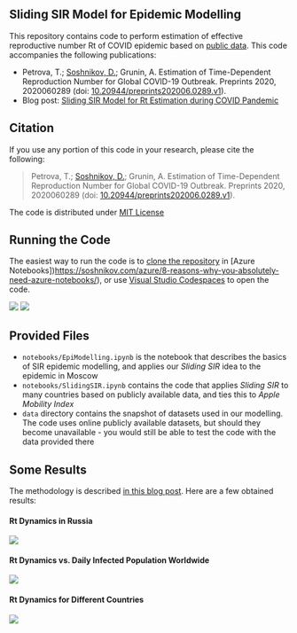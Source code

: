 ## Sliding SIR Model for Epidemic Modelling

This repository contains code to perform estimation of effective reproductive number Rt of COVID epidemic based on [public data][CountryData]. This code accompanies the following publications:

* Petrova, T.; [Soshnikov, D.](http://soshnikov.com); Grunin, A. Estimation of Time-Dependent Reproduction Number for Global COVID-19 Outbreak. Preprints 2020, 2020060289 (doi: [10.20944/preprints202006.0289.v1][pp]).
* Blog post: [Sliding SIR Model for Rt Estimation during COVID Pandemic][blog]
<!-- (on [Towards Data Science][TDS]) -->

## Citation

If you use any portion of this code in your research, please cite the following:

> Petrova, T.; [Soshnikov, D.](http://soshnikov.com); Grunin, A. Estimation of Time-Dependent Reproduction Number for Global COVID-19 Outbreak. Preprints 2020, 2020060289 (doi: [10.20944/preprints202006.0289.v1][pp]).

The code is distributed under [MIT License](LICENSE)

## Running the Code

The easiest way to run the code is to [clone the repository](https://notebooks.azure.com/import/gh/shwars/SlidingSir?WT.mc_id=academic-0000-dmitryso) in [Azure Notebooks])https://soshnikov.com/azure/8-reasons-why-you-absolutely-need-azure-notebooks/), or use [Visual Studio Codespaces](https://code.visualstudio.com/docs/remote/codespaces/?WT.mc_id=academic-0000-dmitryso) to open the code.

<a href="https://notebooks.azure.com/import/gh/shwars/SlidingSir?WT.mc_id=academic-0000-dmitryso"><img src="https://notebooks.azure.com/launch.png?WT.mc_id=academic-0000-dmitryso" /></a>
<a href="https://mybinder.org/v2/gh/shwars/SlidingSir/master"><img src="https://mybinder.org/badge_logo.svg"/></a>
<!-- ?filepath=notebooks%2FSlidingSIR.ipynb -->

## Provided Files

* `notebooks/EpiModelling.ipynb` is the notebook that describes the basics of SIR epidemic modelling, and applies our *Sliding SIR* idea to the epidemic in Moscow
* `notebooks/SlidingSIR.ipynb` contains the code that applies *Sliding SIR* to many countries based on publicly available data, and ties this to *Apple Mobility Index* 
* `data` directory contains the snapshot of datasets used in our modelling. The code uses online publicly available datasets, but should they become unavailable - you would still be able to test the code with the data provided there

## Some Results

The methodology is described [in this blog post][blog]. Here are a few obtained results:

#### Rt Dynamics in Russia
![](http://soshnikov.com/images/blog/SIR/Rt_Russia_Events.png)

#### Rt Dynamics vs. Daily Infected Population Worldwide
![](http://soshnikov.com/images/blog/SIR/Country_Plot.png)

#### Rt Dynamics for Different Countries
![](http://soshnikov.com/images/blog/SIR/Country_Compare_All.png)


[CountryData]: https://github.com/CSSEGISandData/COVID-19
[blog]: https://soshnikov.com/science/sliding-sir-model-for-rt-estimation
[pp]: https://www.preprints.org/manuscript/202006.0289/v1
